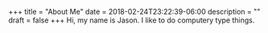 +++
title = "About Me"
date = 2018-02-24T23:22:39-06:00
description = ""
draft = false
+++
Hi, my name is Jason. I like to do computery type things.